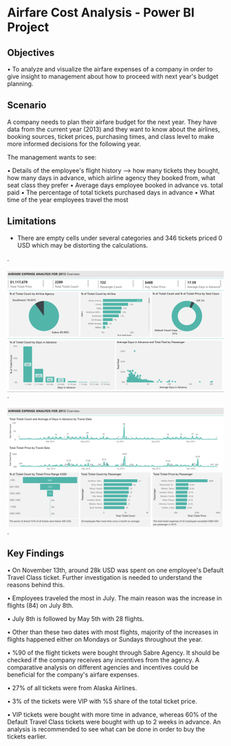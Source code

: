 # Airfare Cost Analysis - Power BI Project

## Objectives

• To analyze and visualize the airfare expenses of a company in order to give insight to management about how to proceed with next year's
budget planning. 


## Scenario

A company needs to plan their airfare budget for the next year. They have data from the current year (2013) and they want to know about
the airlines, booking sources, ticket prices, purchasing times, and class level to make more informed decisions for the following year.

The management wants to see:

• Details of the employee's flight history --> how many tickets they bought, how many days in advance, which airline agency they booked
from, what seat class they prefer
• Average days employee booked in advance vs. total paid
• The percentage of total tickets purchased days in advance
• What time of the year employees travel the most

## Limitations

- There are empty cells under several categories and 346 tickets priced 0 USD which may be distorting the calculations.

.

<a href="https://github.com/Hazal-Y/Airfare-Cost-Analysis-Power-BI/blob/main/P-1.png"><img align="left" width="auto" height="auto" src="https://github.com/Hazal-Y/Airfare-Cost-Analysis-Power-BI/blob/main/P-1.png"></a>

.

<a href="https://github.com/Hazal-Y/Airfare-Cost-Analysis-Power-BI/blob/main/P-2.png"><img align="left" width="auto" height="auto" src="https://github.com/Hazal-Y/Airfare-Cost-Analysis-Power-BI/blob/main/P-2.png"></a>

.


## Key Findings

• On November 13th, around 28k USD was spent on one employee's Default Travel Class ticket. Further investigation is needed to
understand the reasons behind this.

• Employees traveled the most in July. The main reason was the increase in flights (84) on July 8th.

• July 8th is followed by May 5th with 28 flights.

• Other than these two dates with most flights, majority of the increases in flights happened either on Mondays or Sundays throughout the
year.

• %90 of the flight tickets were bought through Sabre Agency. It should be checked if the company receives any incentives from the
agency. A comparative analysis on different agencies and incentives could be beneficial for the company's airfare expenses.

• 27% of all tickets were from Alaska Airlines.

• 3% of the tickets were VIP with %5 share of the total ticket price.

• VIP tickets were bought with more time in advance, whereas 60% of the Default Travel Class tickets were bought with up to 2 weeks in
advance. An analysis is recommended to see what can be done in order to buy the tickets earlier.

